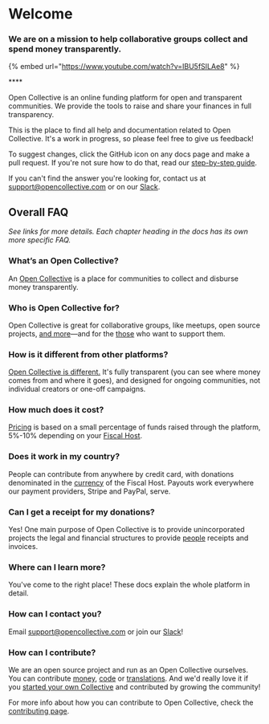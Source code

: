 # Welcome

### **We are on a mission to help collaborative groups collect and spend money transparently.**

{% embed url="https://www.youtube.com/watch?v=IBU5fSILAe8" %}

\*\*\*\*

Open Collective is an online funding platform for open and transparent communities. We provide the tools to raise and share your finances in full transparency.

This is the place to find all help and documentation related to Open Collective. It's a work in progress, so please feel free to give us feedback!

To suggest changes, click the GitHub icon on any docs page and make a pull request. If you're not sure how to do that, read our [step-by-step guide](contributing/documentation/suggesting-changes.md).

If you can't find the answer you're looking for, contact us at [support@opencollective.com](mailto:support@opencollective.com) or on our [Slack](https://opencollective.slack.com).

## Overall FAQ

_See links for more details. Each chapter heading in the docs has its own more specific FAQ._

### What’s an Open Collective?

An [Open Collective](product/product.md) is a place for communities to collect and disburse money transparently.

### Who is Open Collective for?

Open Collective is great for collaborative groups, like meetups, open source projects, [and more](collectives/collectives.md#what-is-open-collective-good-for)—and for the [those](financial-contributors/financial-contributors.md) who want to support them.

### How is it different from other platforms?

[Open Collective is different.](product/comparison.md) It's fully transparent \(you can see where money comes from and where it goes\), and designed for ongoing communities, not individual creators or one-off campaigns.

### How much does it cost?

[Pricing](about/pricing.md) is based on a small percentage of funds raised through the platform, 5%-10% depending on your [Fiscal Host](fiscal-hosts/fiscal-hosts.md).

### Does it work in my country?

People can contribute from anywhere by credit card, with donations denominated in the [currency](product/currencies.md) of the Fiscal Host. Payouts work everywhere our payment providers, Stripe and PayPal, serve.

### Can I get a receipt for my donations?

Yes! One main purpose of Open Collective is to provide unincorporated projects the legal and financial structures to provide [people](financial-contributors/financial-contributors.md) receipts and invoices.

### Where can I learn more?

You've come to the right place! These docs explain the whole platform in detail.

### How can I contact you?

Email [support@opencollective.com](mailto:support@opencollective.com) or join our [Slack](https://opencollective.slack.com)!

### How can I contribute?

We are an open source project and run as an Open Collective ourselves. You can contribute [money](https://opencollective.com/opencollectiveinc), [code](contributing/development/) or [translations](contributing/translation.md). And we'd really love it if you [started your own Collective](https://opencollective.com/create) and contributed by growing the community!

For more info about how you can contribute to Open Collective, check the [contributing page](about/contributing.md).

